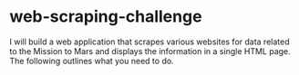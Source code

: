 # web-scraping-challenge
I will build a web application that scrapes various websites for data related to the Mission to Mars and displays the information in a single HTML page. The following outlines what you need to do.
